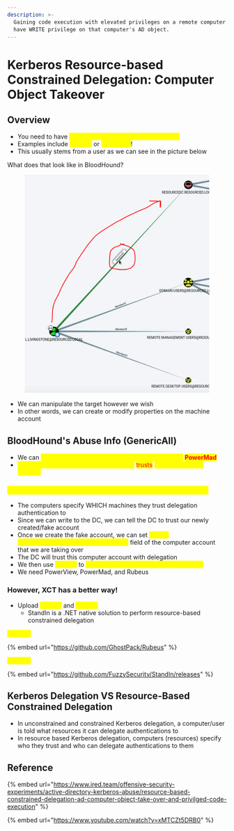 ```yaml
---
description: >-
  Gaining code execution with elevated privileges on a remote computer if you
  have WRITE privilege on that computer's AD object.
---
```


# Kerberos Resource-based Constrained Delegation: Computer Object Takeover

## Overview

* You need to have <mark style="color:yellow;">Write privilege on a Domain AD Object</mark>
* Examples include <mark style="color:yellow;">WriteAll</mark> or <mark style="color:yellow;">GenericAll</mark>!
* This usually stems from a user as we can see in the picture below

What does that look like in BloodHound?

<figure><img src="../../../.gitbook/assets/image (5) (4).png" alt=""><figcaption></figcaption></figure>

* We can manipulate the target however we wish
* In other words, we can create or modify properties on the machine account

## BloodHound's Abuse Info (GenericAll)

* We can <mark style="color:yellow;">create a new machine account using a tool called</mark> <mark style="color:red;">**PowerMad**</mark>
* <mark style="color:yellow;">Modify the existing DC account so that it</mark> <mark style="color:red;">trusts</mark> <mark style="color:yellow;">our new machine account</mark>

### <mark style="color:yellow;">When we have Resource-Based Constrained Delegation...</mark>

* The computers specify WHICH machines they trust delegation authentication to
* Since we can write to the DC, we can tell the DC to trust our newly created/fake account
* Once we create the fake account, we can set <mark style="color:yellow;">msDS-AllowedToActOnBehalfOfOtherIdentity</mark> field of the computer account that we are taking over&#x20;
* The DC will trust this computer account with delegation
* We then use <mark style="color:yellow;">Rubeus</mark> to <mark style="color:yellow;">impersonate the Administrator on the DC</mark>
* We need PowerView, PowerMad, and Rubeus

### However, XCT has a better way!

* Upload <mark style="color:yellow;">Rubeus</mark> and <mark style="color:yellow;">StandIn</mark>
  * StandIn is a .NET native solution to perform resource-based constrained delegation

<mark style="color:yellow;">Rubeus:</mark>

{% embed url="https://github.com/GhostPack/Rubeus" %}

<mark style="color:yellow;">StandIn:</mark>

{% embed url="https://github.com/FuzzySecurity/StandIn/releases" %}

## Kerberos Delegation VS Resource-Based Constrained Delegation

* In unconstrained and constrained Kerberos delegation, a computer/user is told what resources it can delegate authentications to
* In resource based Kerberos delegation, computers (resources) specify who they trust and who can delegate authentications to them

## Reference

{% embed url="https://www.ired.team/offensive-security-experiments/active-directory-kerberos-abuse/resource-based-constrained-delegation-ad-computer-object-take-over-and-privilged-code-execution" %}

{% embed url="https://www.youtube.com/watch?v=xMTCZt5DRB0" %}
